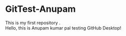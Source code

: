 # GitTest-Anupam
This is my first repository . 
<br>
Hello, this is Anupam kumar pal testing GitHub Desktop!

